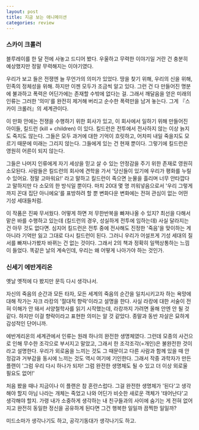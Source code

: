 ```yaml
---
layout: post
title: 지금 보는 애니메이션
categories: review
---
```


### 스카이 크롤러

블루레이를 한 달 전에 사놓고 드디어 봤다. 우울하고 무력한 이야기일 거란 건 충분히 예상했지만 정말 무력해지는 이야기였다.

우리가 보고 들은 전쟁엔 늘 무언가의 의미가 있었다. 땅을 찾기 위해, 우리의 신을 위해, 민족의 정체성을 위해. 하지만 이젠 모두가 조금씩 알고 있다. 그런 건 다 만들어진 명분에 불과하고 폭력은 어딘가에는 존재할 수밖에 없다는 걸. 그래서 깨달음을 얻은 미래의 인류는 그러한 '의미'를 완전히 제거해 버리고 순수한 폭력만을 남겨 놓는다. 그게 『스카이 크롤러』의 세계관이다.

이 만화 안에는 전쟁을 수행하기 위한 회사가 있고, 이 회사에서 일하기 위해 만들어진 아이들, 킬드런 (kill + children) 이 있다. 킬드런은 전투에서 전사하지 않는 이상 늙지도 죽지도 않는다. 그들은 모두 과거에 대한 기억이 흐릿하고, 어차피 내일 죽을지도 모르기 때문에 미래는 그리지 않는다. 그들에게 있는 건 현재 뿐이다. 그렇기에 킬드런은 영원히 어른이 되지 않는다.

그들은 나머지 인류에게 자기 세상을 믿고 살 수 있는 안정감을 주기 위한 존재로 영원히 소모된다. 사람들은 킬드런의 회사에 견학을 가서 '당신들이 있기에 우리가 평화를 누릴 수 있어요. 정말 고마워요!' 라고 말하고 킬드런이 죽으면 눈물을 흘리며 너무 안타깝다고 말하지만 다 소모의 한 방식일 뿐이다. 마치 20대 몇 명 끼워넣음으로서 '우리 그렇게까지 꼰대 집단 아니에요'를 표방하려 할 뿐 변화다운 변화에는 전혀 관심이 없는 어떤 기성 세대들처럼.

이 작품은 진짜 무서웠다. 어떻게 하면 저 무한반복을 빠져나올 수 있지? 최선을 다해서 맡은 바를 수행하고 있는데 (킬드런의 경우, 성실하게 전투에 임하는데) 사실 달라지는 건 아무 것도 없다면. 심지어 킬드런은 전투 중에 전사해도 진정한 '죽음'을 맞이하는 게 아니라 기억만 잃고 그대로 다시 킬드런이 된다. 그러니 우리가 어설프게 기성 세대의 질서를 빠져나가봤자 바뀌는 건 없는 것이다. 그래서 2의 책과 정확히 일맥상통하는 느낌이 들었다. 똑같은 날의 계속인데, 우리는 왜 어떻게 나아가야 하는 것인가.

### 신세기 에반게리온

옛날 옛적에 다 봤지만 문득 다시 생각나서.

자신의 죽음의 순간과 모든 타자, 모든 세계의 죽음의 순간을 일치시키고자 하는 욕망에 대해 작가는 자크 라캉의 '절대적 향락'이라고 설명을 한다. 사실 라캉에 대한 서술이 전혀 이해가 안 돼서 서양철학사를 읽기 시작했는데, 라캉까지 가려면 올해 안엔 안 될 것 같다. 하지만 이걸 향락이라고 표현한 의미는 알 것 같았다. 종말과 동반 자살은 묘하게 감성적인 단어니까.

에반게리온의 세계관에서 인류는 원래 하나의 완전한 생명체였다. 그런데 모종의 사건으로 인해 무수한 조각으로 부서지고 말았고, 그래서 한 조각조각(=개인)은 불완전한 것이라고 설명한다. 우리가 외로움을 느끼는 것도 그 때문이고 다른 사람과 함께 있을 때 안정감과 거부감을 동시에 느끼는 것도 역시 여기에 기인한다. 그래서 작중 과학자가 만든 플랜이 '그럼 우리 다시 하나가 되자! 그럼 완전한 생명체도 될 수 있고 더 이상 외로울 필요도 없어!'

처음 봤을 때나 지금이나 이 플랜은 참 혼란스럽다. 그걸 완전한 생명체가 '된다'고 생각해야 할지 아님 나라는 개체는 죽었고 나와 어딘가 비슷한 새로운 객체가 '태어난다'고 생각해야 할지. 가령 내가 소중하게 생각하는 내 친구들과의 사이에 숨기는 게 전혀 없어지고 완전히 동일한 정신을 공유하게 된다면 그건 행복한 일일까 끔찍한 일일까?

미드소마가 생각나기도 하고, 공각기동대가 생각나기도 하고.